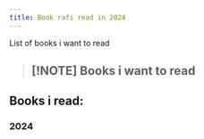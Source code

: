 ```yaml
---
title: Book rafi read in 2024
---
```

List of books i want to read

> [!NOTE] Books i want to read
> - 

## Books i read:
### 2024
